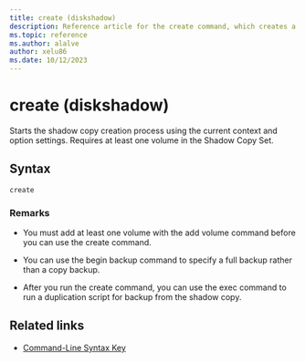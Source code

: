 ```yaml
---
title: create (diskshadow)
description: Reference article for the create command, which creates a shadow copy (snapshot) of a volume or alias.
ms.topic: reference
ms.author: alalve
author: xelu86
ms.date: 10/12/2023
---
```


# create (diskshadow)

Starts the shadow copy creation process using the current context and option settings. Requires at least one volume in the Shadow Copy Set.

## Syntax

```
create
```

### Remarks

- You must add at least one volume with the add volume command before you can use the create command.

- You can use the begin backup command to specify a full backup rather than a copy backup.

- After you run the create command, you can use the exec command to run a duplication script for backup from the shadow copy.

## Related links

- [Command-Line Syntax Key](command-line-syntax-key.md)
